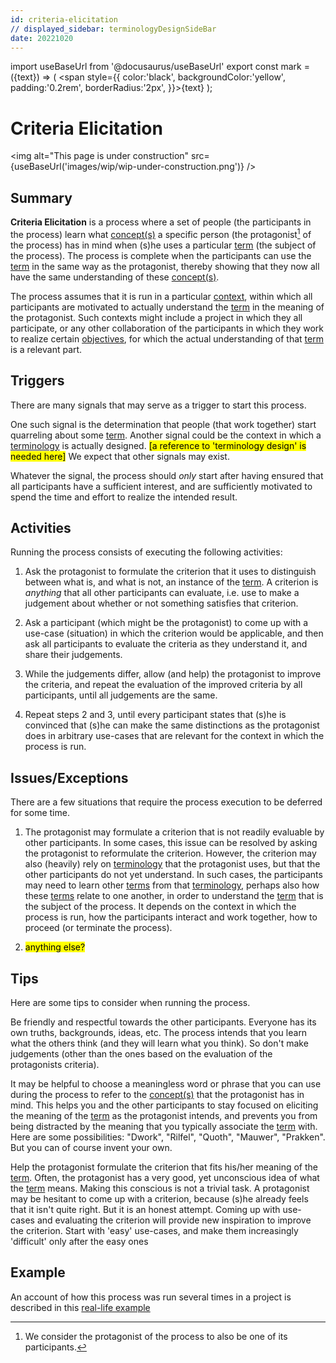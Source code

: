 ```yaml
---
id: criteria-elicitation
// displayed_sidebar: terminologyDesignSideBar
date: 20221020
---
```


import useBaseUrl from '@docusaurus/useBaseUrl'
export const mark = ({text}) => ( <span style={{ color:'black', backgroundColor:'yellow', padding:'0.2rem', borderRadius:'2px', }}>{text}</span> );

# Criteria Elicitation

<img
  alt="This page is under construction"
  src={useBaseUrl('images/wip/wip-under-construction.png')}
/>

## Summary
**Criteria Elicitation** is a process where a set of people (the participants in the process) learn what [concept(s)](@) a specific person (the protagonist[^1] of the process) has in mind when (s)he uses a particular [term](@) (the subject of the process). The process is complete when the participants can use the [term](@) in the same way as the protagonist, thereby showing that they now all have the same understanding of these [concept(s)](@).

[^1]: We consider the protagonist of the process to also be one of its participants.

The process assumes that it is run in a particular [context](scope@), within which all participants are motivated to actually understand the [term](@) in the meaning of the protagonist. Such contexts might include a project in which they all participate, or any other collaboration of the participants in which they work to realize certain [objectives](@), for which the actual understanding of that [term](@) is a relevant part.

## Triggers

There are many signals that may serve as a trigger to start this process.

One such signal is the determination that people (that work together) start quarreling about some [term](@). Another signal could be the context in which a [terminology](@) is actually designed. <mark>[a reference to 'terminology design' is needed here]</mark> We expect that other signals may exist.

Whatever the signal, the process should _only_ start after having ensured that all participants have a sufficient interest, and are sufficiently motivated to spend the time and effort to realize the intended result.

## Activities

Running the process consists of executing the following activities:

1. Ask the protagonist to formulate the criterion that it uses to distinguish between what is, and what is not, an instance of the [term](@). A criterion is *anything* that all other participants can evaluate, i.e. use to make a judgement about whether or not something satisfies that criterion.

2. Ask a participant (which might be the protagonist) to come up with a use-case (situation) in which the criterion would be applicable, and then ask all participants to evaluate the criteria as they understand it, and share their judgements.

3. While the judgements differ, allow (and help) the protagonist to improve the criteria, and repeat the evaluation of the improved criteria by all participants, until all judgements are the same.

4. Repeat steps 2 and 3, until every participant states that (s)he is convinced that (s)he can make the same distinctions as the protagonist does in arbitrary use-cases that are relevant for the context in which the process is run.

## Issues/Exceptions

There are a few situations that require the process execution to be deferred for some time.

1. The protagonist may formulate a criterion that is not readily evaluable by other participants. In some cases, this issue can be resolved by asking the protagonist to reformulate the criterion. However, the criterion may also (heavily) rely on [terminology](@) that the protagonist uses, but that the other participants do not yet understand. In such cases, the participants may need to learn other [terms](@) from that [terminology](@), perhaps also how these [terms](@) relate to one another, in order to understand the [term](@) that is the subject of the process. It depends on the context in which the process is run, how the participants interact and work together, how to proceed (or terminate the process).

2. <mark>anything else?</mark>

## Tips

Here are some tips to consider when running the process.

Be friendly and respectful towards the other participants. Everyone has its own truths, backgrounds, ideas, etc. The process intends that you learn what the others think (and they will learn what you think). So don't make judgements (other than the ones based on the evaluation of the protagonists criteria).

It may be helpful to choose a meaningless word or phrase that you can use during the process to refer to the [concept(s)](@) that the protagonist has in mind. This helps you and the other participants to stay focused on eliciting the meaning of the [term](@) as the protagonist intends, and prevents you from being distracted by the meaning that you typically associate the [term](@) with. Here are some possibilities: "Dwork", "Rilfel", "Quoth", "Mauwer", "Prakken". But you can of course invent your own.

Help the protagonist formulate the criterion that fits his/her meaning of the [term](@). Often, the protagonist has a very good, yet unconscious idea of what the [term](@) means. Making this conscious is not a trivial task. A protagonist may be hesitant to come up with a criterion, because (s)he already feels that it isn't quite right. But it is an honest attempt. Coming up with use-cases and evaluating the criterion will provide new inspiration to improve the criterion. Start with 'easy' use-cases, and make them increasingly 'difficult' only after the easy ones

## Example

An account of how this process was run several times in a project is described in this [real-life example](real-life-example)